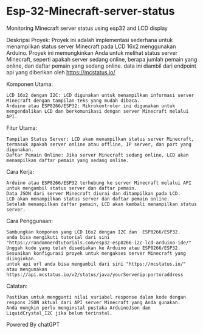 # Esp-32-Minecraft-server-status
Monitoring Minecraft server status using esp32 and LCD display

Deskripsi Proyek:
Proyek ini adalah implementasi sederhana untuk menampilkan status server Minecraft pada LCD 16x2 menggunakan Arduino. Proyek ini memungkinkan Anda untuk melihat status server Minecraft, seperti apakah server sedang online, berapa jumlah pemain yang online, dan daftar pemain yang sedang online. data ini diambil dari endpoint api yang diberikan oleh https://mcstatus.io/

Komponen Utama:

    LCD 16x2 dengan I2C: LCD digunakan untuk menampilkan informasi server Minecraft dengan tampilan teks yang mudah dibaca.
    Arduino atau ESP8266/ESP32: Mikrokontroler ini digunakan untuk mengendalikan LCD dan berkomunikasi dengan server Minecraft melalui API.

Fitur Utama:

    Tampilan Status Server: LCD akan menampilkan status server Minecraft, termasuk apakah server online atau offline, IP server, dan port yang digunakan.
    Daftar Pemain Online: Jika server Minecraft sedang online, LCD akan menampilkan daftar pemain yang sedang online.

Cara Kerja:

    Arduino atau ESP8266/ESP32 terhubung ke server Minecraft melalui API untuk mengambil status server dan daftar pemain.
    Data JSON dari server Minecraft diurai dan ditampilkan pada LCD.
    LCD akan menampilkan status server dan daftar pemain online.
    Setelah menampilkan daftar pemain, LCD akan kembali menampilkan status server.

Cara Penggunaan:

    Sambungkan komponen yang LCD 16x2 dengan I2C dan  ESP8266/ESP32.
    anda bisa mengikuti tutorial dari sini "https://randomnerdtutorials.com/esp32-esp8266-i2c-lcd-arduino-ide/"
    Unggah kode yang telah disediakan ke Arduino atau ESP8266/ESP32.
    Sesuaikan konfigurasi proyek untuk mengakses server Minecraft yang diinginkan.
    untuk api url anda bisa mengambil dari sini "https://mcstatus.io/"
    atau mengunakan https://api.mcstatus.io/v2/status/java/yourServerip:portoraddress
    

Catatan:

    Pastikan untuk mengganti nilai variabel response dalam kode dengan respons JSON aktual dari API server Minecraft yang Anda gunakan.
    Anda mungkin perlu menginstal pustaka ArduinoJson dan LiquidCrystal_I2C jika belum terinstal.

Powered By chatGPT
